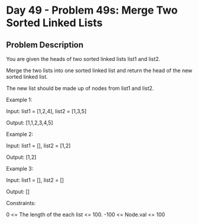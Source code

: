 # Day 49 - Problem 49s: Merge Two Sorted Linked Lists

## Problem Description

You are given the heads of two sorted linked lists list1 and list2.

Merge the two lists into one sorted linked list and return the head of the new sorted linked list.

The new list should be made up of nodes from list1 and list2.

Example 1:

Input: list1 = [1,2,4], list2 = [1,3,5]

Output: [1,1,2,3,4,5]

Example 2:

Input: list1 = [], list2 = [1,2]

Output: [1,2]

Example 3:

Input: list1 = [], list2 = []

Output: []

Constraints:

0 <= The length of the each list <= 100.
-100 <= Node.val <= 100
